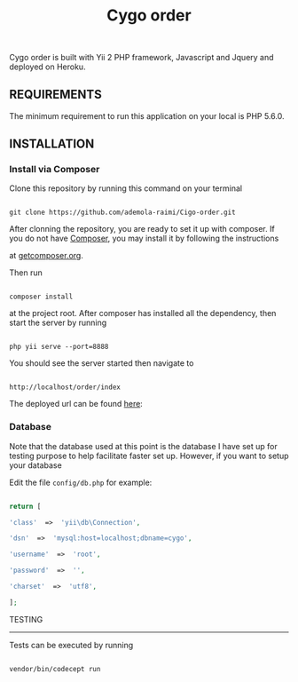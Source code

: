 
<p  align="center">

<a  href="https://github.com/yiisoft"  target="_blank">

</a>

<h1  align="center">Cygo order</h1>

<br>

</p>
Cygo order is built with Yii 2 PHP framework, Javascript and Jquery and deployed on Heroku.  
  
REQUIREMENTS
------------

  

The minimum requirement to run this application on your local is PHP 5.6.0.

  
  

INSTALLATION
------------

  

### Install via Composer

  
Clone this repository by running this command on your terminal

~~~

git clone https://github.com/ademola-raimi/Cigo-order.git

~~~

After clonning the repository, you are ready to set it up with composer. If you do not have [Composer](http://getcomposer.org/), you may install it by following the instructions

at [getcomposer.org](http://getcomposer.org/doc/00-intro.md#installation-nix).

  



  Then run 

~~~

composer install

~~~
at the project root. After composer has installed all the dependency, then start the server by running 
  
~~~

php yii serve --port=8888

~~~

You should see the server started then navigate to
  

~~~

http://localhost/order/index

~~~

The deployed url can be found [here](https://cygo-stage.herokuapp.com/order/index):




### Database

  
Note that the database used at this point is the database I have set up for testing purpose to help facilitate faster set up. However, if you want to setup your database

Edit the file `config/db.php`  for example:

  

```php

return [

'class'  =>  'yii\db\Connection',

'dsn'  =>  'mysql:host=localhost;dbname=cygo',

'username'  =>  'root',

'password'  =>  '',

'charset'  =>  'utf8',

];

```

  
  

TESTING

-------

Tests can be executed by running

  

```

vendor/bin/codecept run

```
